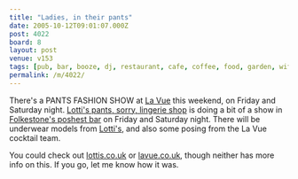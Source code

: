 ```yaml
---
title: "Ladies, in their pants"
date: 2005-10-12T09:01:07.000Z
post: 4022
board: 8
layout: post
venue: v153
tags: [pub, bar, booze, dj, restaurant, cafe, coffee, food, garden, wifi, folkestone]
permalink: /m/4022/
---
```

There's a PANTS FASHION SHOW at <a href="http://www.folkestonegerald.com/v/153/La%20Vue">La Vue</a> this weekend, on Friday and Saturday night. <a href="http://www.lottis.co.uk">Lotti's pants, sorry, lingerie shop</a> is doing a bit of a show in <a href="http://www.folkestonegerald.com/v/153/La%20Vue">Folkestone's poshest bar</a> on Friday and Saturday night. There will be underwear models from <a href="http://www.lottis.co.uk">Lotti's</a>, and also some posing from the La Vue cocktail team.

You could check out <a href="http://www.lottis.co.uk">lottis.co.uk</a> or <a href="http://www.lavue.co.uk">lavue.co.uk</a>, though neither has more info on this. If you go, let me know how it was.
